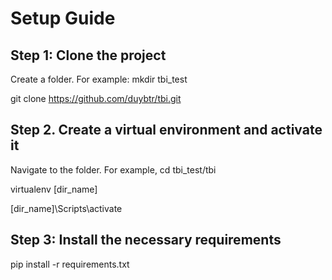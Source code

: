 # Setup Guide
## Step 1: Clone the project
Create a folder. For example: mkdir tbi_test

git clone https://github.com/duybtr/tbi.git

## Step 2. Create a virtual environment and activate it
Navigate to the folder. For example, cd tbi_test/tbi 

virtualenv [dir_name]

[dir_name]\Scripts\activate

## Step 3: Install the necessary requirements
pip install -r requirements.txt

